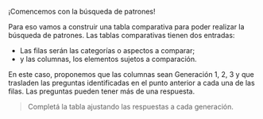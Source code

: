 ¡Comencemos con la búsqueda de patrones!

Para eso vamos a construir una tabla comparativa para poder realizar la búsqueda de patrones.  Las tablas comparativas tienen dos entradas:

* Las filas serán las categorías o aspectos a comparar;
* y las columnas, los elementos sujetos a comparación.

En este caso, proponemos que las columnas sean Generación 1, 2, 3 y que trasladen las preguntas identificadas en el punto anterior a cada una de las filas. Las preguntas pueden tener más de una respuesta.

> Completá la tabla ajustando las respuestas a cada generación.
